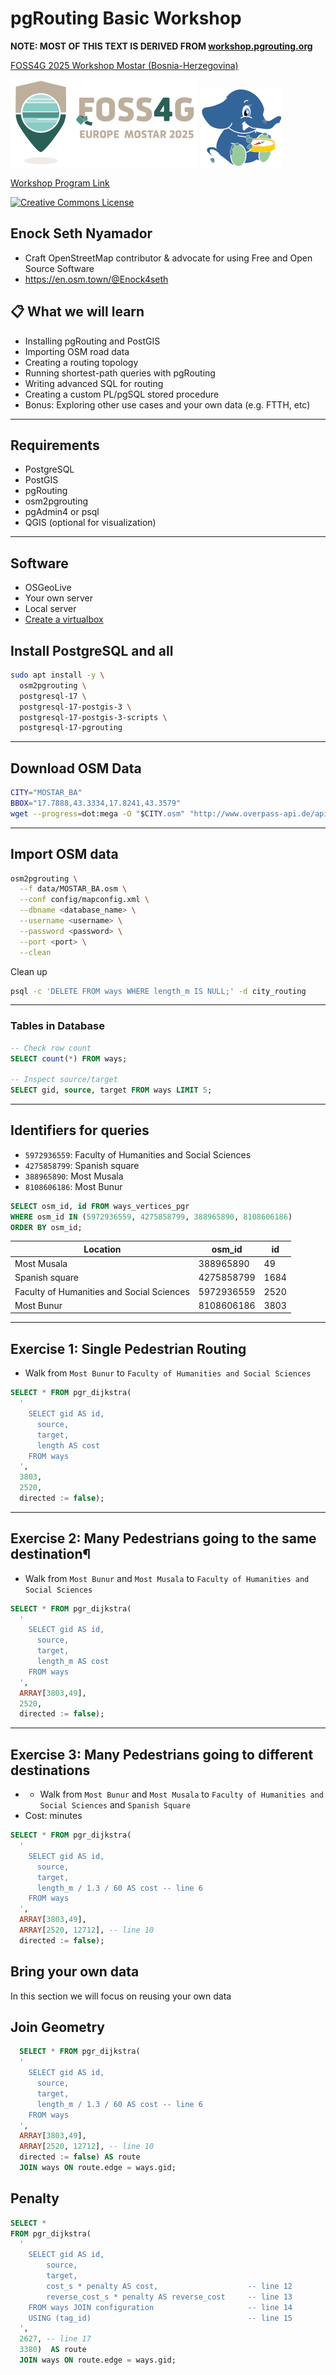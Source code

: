 # pgRouting Basic Workshop

**NOTE: MOST OF THIS TEXT IS DERIVED FROM [workshop.pgrouting.org](https://workshop.pgrouting.org)**

[FOSS4G 2025 Workshop Mostar (Bosnia-Herzegovina)](https://2025.europe.foss4g.org/)

![FOSS4G 2025 Workshop Mostar (Bosnia-Herzegovina)](img/foss4g-europe-2025.png ) ![](img/pgrouting.png)

[Workshop Program Link](https://talks.osgeo.org/foss4g-europe-2025-workshops/talk/3Y3HSG/)

[![Creative Commons License](http://i.creativecommons.org/l/by-sa/4.0/88x31.png)](https://creativecommons.org/licenses/by-sa/4.0/)

## Enock Seth Nyamador

* Craft OpenStreetMap contributor & advocate for using Free and Open Source Software
* <https://en.osm.town/@Enock4seth>

## 📋 What we will learn
* Installing pgRouting and PostGIS
* Importing OSM road data
* Creating a routing topology
* Running shortest-path queries with pgRouting
* Writing advanced SQL for routing
* Creating a custom PL/pgSQL stored procedure
* Bonus: Exploring other use cases and your own data (e.g. FTTH, etc)

---

## Requirements

* PostgreSQL
* PostGIS
* pgRouting
* osm2pgrouting
* pgAdmin4 or psql
* QGIS (optional for visualization)

---

## Software
* OSGeoLive
* Your own server
* Local server
* [Create a virtualbox](https://workshop.pgrouting.org/3.0/en/general-intro/osgeolive.html)

## Install PostgreSQL and all

```bash
sudo apt install -y \
  osm2pgrouting \
  postgresql-17 \
  postgresql-17-postgis-3 \
  postgresql-17-postgis-3-scripts \
  postgresql-17-pgrouting
```

---

## Download OSM Data

```bash
CITY="MOSTAR_BA"
BBOX="17.7888,43.3334,17.8241,43.3579"
wget --progress=dot:mega -O "$CITY.osm" "http://www.overpass-api.de/api/xapi?*[bbox=${BBOX}][@meta]"

```

---

## Import OSM data

```bash
osm2pgrouting \
  --f data/MOSTAR_BA.osm \
  --conf config/mapconfig.xml \
  --dbname <database_name> \
  --username <username> \
  --password <password> \
  --port <port> \
  --clean
```

Clean up

```bash
psql -c 'DELETE FROM ways WHERE length_m IS NULL;' -d city_routing
```

---

### Tables in Database

```sql
-- Check row count
SELECT count(*) FROM ways;

-- Inspect source/target
SELECT gid, source, target FROM ways LIMIT 5;
```

---

## Identifiers for queries

* `5972936559`: Faculty of Humanities and Social Sciences
* `4275858799`: Spanish square
* `388965890`: Most Musala
* `8108606186`: Most Bunur

```sql
SELECT osm_id, id FROM ways_vertices_pgr
WHERE osm_id IN (5972936559, 4275858799, 388965890, 8108606186)
ORDER BY osm_id;
```

 Location |  osm_id   |  id
----|------------|------
 Most Musala |388965890 |   49
 Spanish square|4275858799 | 1684
 Faculty of Humanities and Social Sciences|5972936559 | 2520
 Most Bunur|8108606186 | 3803

---

## Exercise 1: Single Pedestrian Routing
* Walk from `Most Bunur` to `Faculty of Humanities and Social Sciences`

```sql
SELECT * FROM pgr_dijkstra(
  '
    SELECT gid AS id,
      source,
      target,
      length AS cost
    FROM ways
  ',
  3803,
  2520,
  directed := false);
```

---

## Exercise 2: Many Pedestrians going to the same destination¶
* Walk from `Most Bunur` and `Most Musala` to `Faculty of Humanities and Social Sciences`

```sql
SELECT * FROM pgr_dijkstra(
  '
    SELECT gid AS id,
      source,
      target,
      length_m AS cost
    FROM ways
  ',
  ARRAY[3803,49],
  2520,
  directed := false);
```

---

## Exercise 3: Many Pedestrians going to different destinations
* * Walk from `Most Bunur` and `Most Musala` to `Faculty of Humanities and Social Sciences` and `Spanish Square`
* Cost: minutes

```sql
SELECT * FROM pgr_dijkstra(
  '
    SELECT gid AS id,
      source,
      target,
      length_m / 1.3 / 60 AS cost -- line 6
    FROM ways
  ',
  ARRAY[3803,49],
  ARRAY[2520, 12712], -- line 10
  directed := false);
  ```

## Bring your own data

In this section we will focus on reusing your own data

## Join Geometry

```sql
  SELECT * FROM pgr_dijkstra(
  '
    SELECT gid AS id,
      source,
      target,
      length_m / 1.3 / 60 AS cost -- line 6
    FROM ways
  ',
  ARRAY[3803,49],
  ARRAY[2520, 12712], -- line 10
  directed := false) AS route
  JOIN ways ON route.edge = ways.gid;
  ```

## Penalty

```sql
SELECT *
FROM pgr_dijkstra(
  '
    SELECT gid AS id,
        source,
        target,
        cost_s * penalty AS cost,                    -- line 12
        reverse_cost_s * penalty AS reverse_cost     -- line 13
    FROM ways JOIN configuration                     -- line 14
    USING (tag_id)                                   -- line 15
  ',
  2627, -- line 17
  3380)  AS route
  JOIN ways ON route.edge = ways.gid;

```

